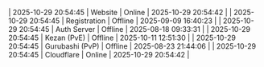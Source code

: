 | 2025-10-29 20:54:45 | Website | Online | 2025-10-29 20:54:42 |
| 2025-10-29 20:54:45 | Registration | Offline | 2025-09-09 16:40:23 |
| 2025-10-29 20:54:45 | Auth Server | Offline | 2025-08-18 09:33:31 |
| 2025-10-29 20:54:45 | Kezan (PvE) | Offline | 2025-10-11 12:51:30 |
| 2025-10-29 20:54:45 | Gurubashi (PvP) | Offline | 2025-08-23 21:44:06 |
| 2025-10-29 20:54:45 | Cloudflare | Online | 2025-10-29 20:54:42 |
